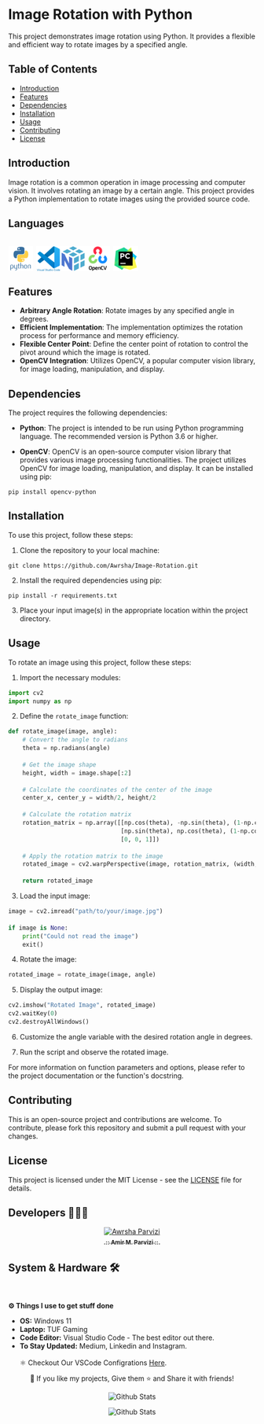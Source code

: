 # Image Rotation with Python

This project demonstrates image rotation using Python. It provides a flexible and efficient way to rotate images by a specified angle.

## Table of Contents

- [Introduction](#introduction)
- [Features](#features)
- [Dependencies](#dependencies)
- [Installation](#installation)
- [Usage](#usage)
- [Contributing](#contributing)
- [License](#license)

## Introduction

Image rotation is a common operation in image processing and computer vision. It involves rotating an image by a certain angle. This project provides a Python implementation to rotate images using the provided source code.

## Languages  
<code>
<img align="center" src="https://github.com/devicons/devicon/blob/v2.15.1/icons/python/python-original-wordmark.svg" width="50" height="50" /> <img align="center" src="https://github.com/devicons/devicon/blob/v2.15.1/icons/vscode/vscode-original-wordmark.svg" width="50" height="50"/><img align="center" src="https://github.com/devicons/devicon/blob/v2.15.1/icons/numpy/numpy-original.svg" width="50" height="50"/><img align="center" src="https://github.com/devicons/devicon/blob/v2.15.1/icons/opencv/opencv-original-wordmark.svg" width="50" height="50" /> <img align="center" src="https://github.com/devicons/devicon/blob/v2.15.1/icons/pycharm/pycharm-original.svg" width="50" height="50"/>
</code>

## Features

- **Arbitrary Angle Rotation**: Rotate images by any specified angle in degrees.
- **Efficient Implementation**: The implementation optimizes the rotation process for performance and memory efficiency.
- **Flexible Center Point**: Define the center point of rotation to control the pivot around which the image is rotated.
- **OpenCV Integration**: Utilizes OpenCV, a popular computer vision library, for image loading, manipulation, and display.

## Dependencies

The project requires the following dependencies:

- **Python**: The project is intended to be run using Python programming language. The recommended version is Python 3.6 or higher.

- **OpenCV**: OpenCV is an open-source computer vision library that provides various image processing functionalities. The project utilizes OpenCV for image loading, manipulation, and display. It can be installed using pip:

```
pip install opencv-python
```

## Installation

To use this project, follow these steps:

1. Clone the repository to your local machine:

```
git clone https://github.com/Awrsha/Image-Rotation.git
```

2. Install the required dependencies using pip:

```
pip install -r requirements.txt
```

3. Place your input image(s) in the appropriate location within the project directory.

## Usage

To rotate an image using this project, follow these steps:

1. Import the necessary modules:

```python
import cv2
import numpy as np
```

2. Define the `rotate_image` function:

```python
def rotate_image(image, angle):
    # Convert the angle to radians
    theta = np.radians(angle)

    # Get the image shape
    height, width = image.shape[:2]

    # Calculate the coordinates of the center of the image
    center_x, center_y = width/2, height/2

    # Calculate the rotation matrix
    rotation_matrix = np.array([[np.cos(theta), -np.sin(theta), (1-np.cos(theta))*center_x + np.sin(theta)*center_y],
                                [np.sin(theta), np.cos(theta), (1-np.cos(theta))*center_y - np.sin(theta)*center_x],
                                [0, 0, 1]])

    # Apply the rotation matrix to the image
    rotated_image = cv2.warpPerspective(image, rotation_matrix, (width, height))

    return rotated_image
```

3. Load the input image:

```python
image = cv2.imread("path/to/your/image.jpg")

if image is None:
    print("Could not read the image")
    exit()
```

4. Rotate the image:

```python
rotated_image = rotate_image(image, angle)
```

5. Display the output image:

```python
cv2.imshow("Rotated Image", rotated_image)
cv2.waitKey(0)
cv2.destroyAllWindows()
```

6. Customize the angle variable with the desired rotation angle in degrees.

1. Run the script and observe the rotated image.

For more information on function parameters and options, please refer to the project documentation or the function's docstring.

## Contributing

This is an open-source project and contributions are welcome. To contribute, please fork this repository and submit a pull request with your changes.

## License

This project is licensed under the MIT License - see the [LICENSE](LICENSE) file for details.

## Developers 👨🏻‍💻

<p align="center">
<a href="https://github.com/Awrsha"><img src="https://avatars.githubusercontent.com/u/89135083?v=4" width="100;" alt="Awrsha Parvizi"/><br /><sub><b>.:: Amir M. Parvizi ::.</b></sub></a>
</p>


## System & Hardware 🛠  
<br> <summary><b>⚙️ Things I use to get stuff done</b></summary> <ul> <li><b>OS:</b> Windows 11</li> <li><b>Laptop: </b>TUF Gaming</li> <li><b>Code Editor:</b> Visual Studio Code - The best editor out there.</li> <li><b>To Stay Updated:</b> Medium, Linkedin and Instagram.</li> <br /> ⚛️ Checkout Our VSCode Configrations <a href="">Here</a>. </ul> <p align="center">💙 If you like my projects, Give them ⭐ and Share it with friends!</p></p><p align="center"><img height="27" src="https://raw.githubusercontent.com/mayhemantt/mayhemantt/Update/svg/Bottom.svg" alt="Github Stats" /></p>

<p align="center">
<img src="https://raw.githubusercontent.com/mayhemantt/mayhemantt/Update/svg/Bottom.svg" alt="Github Stats" />
</p>
